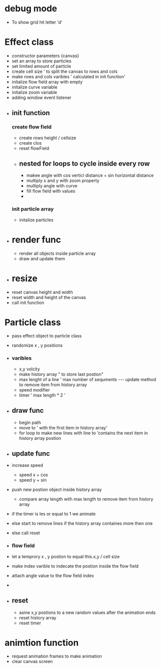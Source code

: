 # debug mode 
 - To show grid hit letter 'd'

# Effect class 
 - constructor parameters {canvas}
 - set an array to store particles 
 - set limited amount of particle 
 - create cell size ' to split the canvas to rows and cols 
 - make rows and cols varibles ' calculated in init function'
 - initalize flow field array with empty
 - initalize curve variable
 - initalize zoom variable
 - adding window event listener
 - ## init function
    ### create flow field
    - create rows height / cellsize 
    - create clos
    - reset flowField 
    - ## nested for loops to cycle inside every row
        - makee angle with cos verticl distance  + sin horizontal distance 
        - multiply x and y with zoom property
        - multiply angle with curve
        - fill flow field with values
        - 
    ### init particle array
    - initalize particles
 - # render func
    - render all objects inside particle array
    - draw and update them
 - # resize 
 - reset canvas height and width
 - reset width and height of the canvas
 - call init function


# Particle class 
- pass effect object to particle class
- randomize x , y positions
- ### varibles 
    - x,y volcity
    - make history array " to store last postion"
    - max lenght of a line ' max number of sequments --- update method to remove item from history array
    - speed modifier
    - timer ' max length * 2 ' 
- ## draw func 
    - begin path 
    - move to ' with the first item in history array'
    - for loop to make new lines with line to 'contains the next item in history array postion 
    
- ## update func
 - increase speed
    - speed x + cos
    - speed y + sin
 - push new postion object inside history array 
    - compare array length with max length to remove item from history array
 - if the timer is les or equal to 1 we animate
 - else start to remove lines  if the history array containes more then one 
 - else call reset
 - ### flow field 
 - let a temprory x , y postion to equal this.x,y  / cell size
 - make index varible to indecate the postion inside the flow field 
 - attach angle value to the flow field index
 - 
- ## reset 
    - asine x,y postions to a new random values after the animation ends
    - reset history array
    - reset timer 
# animtion function
- request animation frames to make animation
- clear canvas screen
